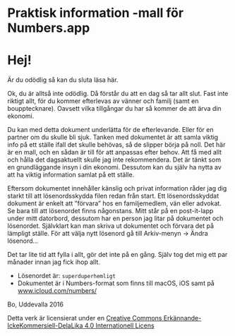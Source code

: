 # Praktisk information -mall för Numbers.app

# Hej!

Är du odödlig så kan du sluta läsa här.

Ok, du är alltså inte odödlig. Då förstår du att en dag så tar allt slut. Fast inte riktigt allt, för du kommer efterlevas av vänner och familj (samt en boupptecknare). Oavsett vilka tillgångar du har så kommer de att ärva din ekonomi.

Du kan med detta dokument underlätta för de efterlevande. Eller för en partner om du skulle bli sjuk.
Tanken med dokumentet är att samla viktig info på ett ställe ifall det skulle behövas, så de slipper börja på noll. Det här är en mall, och en sådan är till för att anpassas efter behov. Att få med allt och hålla det dagsaktuellt skulle jag inte rekommendera. Det är tänkt som en grundläggande insyn i din ekonomi. Dessutom kan du själv ha nytta av att ha viktig information samlat på ett ställe.

Eftersom dokumentet innehåller känslig och privat information råder jag dig starkt till att lösenordsskydda filen redan från start. 
Ett lösenordsskyddat dokument är enkelt att ”förvara” hos en familjemedlem, vän eller advokat. Se bara till att lösenordet finns någonstans. Mitt står på en post-it-lapp under mitt datorbord, dessutom har en person jag litar på dokumentet och lösenordet. Självklart kan man skriva ut dokumentet och förvara det på lämpligt ställe. För att välja nytt lösenord gå till Arkiv-menyn -> Ändra lösenord…

Det tar lite tid att fylla i allt, gör det inte på en gång. Själv tog det mig ett par månader innan jag fick ihop allt.

* Lösenordet är: `superduperhemligt`
* Dokumentet är i Numbers-format som finns till macOS, iOS samt på www.icloud.com/numbers/


Bo, Uddevalla 2016
  
 Detta verk är licensierat under en [Creative Commons Erkännande-IckeKommersiell-DelaLika 4.0 Internationell Licens](creativecommons.org/licenses/by-nc-sa/4.0/ "CC-BY-SA-4.0")
